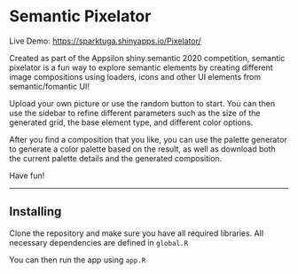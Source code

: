 # Semantic Pixelator

Live Demo: https://sparktuga.shinyapps.io/Pixelator/

Created as part of the Appsilon shiny.semantic 2020 competition, semantic pixelator is a fun way to explore semantic elements by creating different image compositions using loaders, icons and other UI elements from semantic/fomantic UI!

Upload your own picture or use the random button to start. You can then use the sidebar to refine different parameters such as the size of the generated grid, the base element type, and different color options.

After you find a composition that you like, you can use the palette generator to generate a color palette based on the result, as well as download both the current palette details and the generated composition.

Have fun!

---

## Installing

Clone the repository and make sure you have all required libraries. All necessary dependencies are defined in `global.R`

You can then run the app using `app.R`
